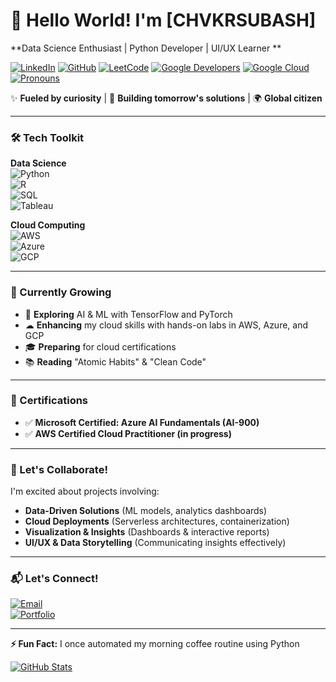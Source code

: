 # 👋 Hello World! I'm [CHVKRSUBASH]

**Data Science Enthusiast | Python Developer | UI/UX Learner  **

[![LinkedIn](https://img.shields.io/badge/LinkedIn-Connect-blue?style=flat&logo=linkedin)](https://www.linkedin.com/in/v-k-r-subhash-ch-68533a288/)
[![GitHub](https://img.shields.io/github/followers/yourusername?label=Follow&style=social)](https://github.com/chvkrsubhash)
[![LeetCode](https://img.shields.io/badge/LeetCode-Follow-FFA116?style=flat&logo=leetcode)](https://leetcode.com/u/chvkrsubhash/)
[![Google Developers](https://img.shields.io/badge/g.dev-Follow-4285F4?style=flat&logo=google)](https://g.dev/chvkrsubhash)
[![Google Cloud](https://img.shields.io/badge/Google%20Cloud-Follow-4285F4?style=flat&logo=google-cloud)](https://www.cloudskillsboost.google/public_profiles/32d2cf65-a3f9-430d-bd11-350ac4a41674I)
[![Pronouns](https://img.shields.io/badge/Pronouns-He/Him-FF69B4)](https://pronoun.is/he)

✨ **Fueled by curiosity** | 🎯 **Building tomorrow's solutions** | 🌍 **Global citizen**

---

### 🛠️ Tech Toolkit

**Data Science**  
![Python](https://img.shields.io/badge/Python-Intermediate-3776AB?logo=python)  
![R](https://img.shields.io/badge/R-Intermediate-276DC3?logo=r)  
![SQL](https://img.shields.io/badge/SQL-Intermediate-4479A1)  
![Tableau](https://img.shields.io/badge/Tableau-Visualization-E97627?logo=tableau)  

**Cloud Computing**  
![AWS](https://img.shields.io/badge/AWS-EC2%2C%20S3%2C%20Lambda-FF9900?logo=amazon-aws)  
![Azure](https://img.shields.io/badge/Azure-VM%2C%20Functions-0078D4?logo=microsoft-azure)  
![GCP](https://img.shields.io/badge/GCP-Compute%20Engine%2C%20Cloud%20Storage-4285F4?logo=google-cloud)  

---

### 🌱 Currently Growing

- 🤖 **Exploring** AI & ML with TensorFlow and PyTorch  
- ☁ **Enhancing** my cloud skills with hands-on labs in AWS, Azure, and GCP  
- 🎓 **Preparing** for cloud certifications  
- 📚 **Reading** "Atomic Habits" & "Clean Code"  

---

### 📜 Certifications

- ✅ **Microsoft Certified: Azure AI Fundamentals (AI-900)**  
- ✅ **AWS Certified Cloud Practitioner (in progress)**  

---

### 🤝 Let's Collaborate!

I'm excited about projects involving:
- **Data-Driven Solutions** (ML models, analytics dashboards)  
- **Cloud Deployments** (Serverless architectures, containerization)  
- **Visualization & Insights** (Dashboards & interactive reports)  
- **UI/UX & Data Storytelling** (Communicating insights effectively)  

---

### 📬 Let's Connect!

[![Email](https://img.shields.io/badge/Email-Contact%20Me-D14836?style=flat&logo=gmail)](chvkrsubhash@outlook.con)  
[![Portfolio](https://img.shields.io/badge/Portfolio-See%20My%20Work-FF4088?style=flat)](https://chvkrsubhash.netlify.app/)  

---

**⚡ Fun Fact:** I once automated my morning coffee routine using Python  

[![GitHub Stats](https://github-readme-stats.vercel.app/api?username=chvkrsubhash&show_icons=true&theme=radical)](https://github.com/chvkrsubhash)
